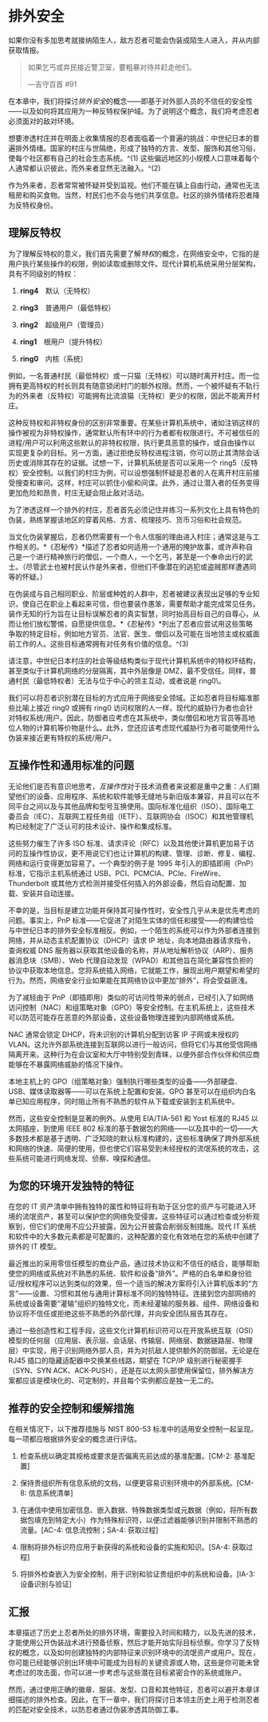# 排外安全

如果你没有多加思考就接纳陌生人，敌方忍者可能会伪装成陌生人进入，并从内部获取情报。

> 如果乞丐或弃民接近警卫室，要粗暴对待并赶走他们。
> 
> —吉守百首 #91

在本章中，我们将探讨*排外安全*的概念——即基于对外部人员的不信任的安全性——以及如何将其应用为一种反特权保护域。为了说明这个概念，我们将考虑忍者必须面对的敌对环境。

想要渗透村庄并在明面上收集情报的忍者面临着一个普遍的挑战：中世纪日本的普遍排外情绪。国家的村庄与世隔绝，形成了独特的方言、发型、服饰和其他习俗，使每个社区都有自己的社会生态系统。^(1) 这些偏远地区的小规模人口意味着每个人通常都认识彼此，而外来者显然无法融入。^(2)

作为外来者，忍者常常被怀疑并受到监视。他们不能在镇上自由行动，通常也无法租房和购买食物。当然，村民们也不会与他们共享信息。社区的排外情绪将忍者降为反特权身份。

## 理解反特权

为了理解反特权的意义，我们首先需要了解*特权*的概念，在网络安全中，它指的是用户执行某些操作的权限，例如读取或删除文件。现代计算机系统采用分层架构，具有不同级别的特权：

1.  **ring4** 默认（无特权）

1.  **ring3** 普通用户（最低特权）

1.  **ring2** 超级用户（管理员）

1.  **ring1** 根用户（提升特权）

1.  **ring0** 内核（系统）

例如，一名普通村民（最低特权）或一只猫（无特权）可以随时离开村庄。而一位拥有更高特权的村长则具有随意锁闭村门的额外权限。然而，一个被怀疑有不轨行为的外来者（反特权）可能拥有比流浪猫（无特权）更少的权限，因此不能离开村庄。

这种反特权和非特权身份的区别非常重要。在某些计算机系统中，诸如注销这样的操作被视为非特权操作，通常默认所有环中的行为者都有权限进行。不可被信任的进程/用户可以利用这些默认的非特权权限，执行更具恶意的操作，或自由操作以实现更复杂的目标。另一方面，通过拒绝反特权进程注销，你可以防止其清除会话历史或消除其存在的证据。试想一下，计算机系统是否可以采用一个 ring5（反特权）安全控制。以我们的村庄为例，可以设想强制怀疑是忍者的人在离开村庄前接受搜查和审问。这样，村庄可以抓住小偷和间谍。此外，通过让潜入者的任务变得更加危险和昂贵，村庄无疑会阻止敌对活动。

为了渗透这样一个排外的村庄，忍者首先必须记住并练习一系列文化上具有特色的伪装，熟练掌握该地区的穿着风格、方言、梳理技巧、货币习俗和社会规范。

当文化伪装掌握后，忍者仍然需要有一个令人信服的理由进入村庄；通常这是与工作相关的。*《忍秘传》*描述了忍者如何适用一个通用的掩护故事，或许声称自己是一个进行精神旅行的僧侣，一个商人，一个乞丐，甚至是一个奉命出行的武士。（尽管武士也被村民认作是外来者，但他们不像潜在的逃犯或盗贼那样遭遇同等的怀疑。）

在伪装成与自己相同职业、阶层或种姓的人群中，忍者被建议表现出足够的专业知识，使自己在职业上看起来可信，但也要装作愚笨，需要帮助才能完成常见任务。装作无知的行为旨在让目标误解忍者的真实智慧，同时抬高目标自己的自尊心，从而让他们放松警惕，自愿提供信息。*《忍秘传》*列出了忍者应尝试用这些策略争取的特定目标，例如地方官员、法官、医生、僧侣以及可能在当地领主或权威面前工作的人。这些目标通常拥有对任务有价值的信息。^(3)

请注意，中世纪日本村庄的社会等级结构类似于现代计算机系统中的特权环结构，甚至类似于计算机网络的分层隔离，其中外层像是 DMZ，最不受信任。同样，普通村民（最低特权者）无法与位于中心的领主互动，或者说是 ring0\。

我们可以将忍者识别潜在目标的方式应用于网络安全领域。正如忍者将目标瞄准那些比喻上接近 ring0 或拥有 ring0 访问权限的人一样，现代的威胁行为者也会针对特权系统/用户。因此，防御者应考虑在其系统中，类似僧侣和地方官员等高地位人物的计算机等价物是什么。此外，您还应该考虑现代威胁行为者可能使用什么伪装来接近更有特权的系统/用户。

## 互操作性和通用标准的问题

无论他们是否有意识地思考，*互操作性*对于技术消费者来说都是重中之重：人们期望他们的设备、应用程序、系统和软件能够无缝地与新旧版本兼容，并且可以在不同平台之间以及与其他品牌和型号互换使用。国际标准化组织（ISO）、国际电工委员会（IEC）、互联网工程任务组（IETF）、互联网协会（ISOC）和其他管理机构已经制定了广泛认可的技术设计、操作和集成标准。

这些努力催生了许多 ISO 标准、请求评论（RFC）以及其他使计算机更加易于访问的互操作性协议，更不用说它们也让计算机的构建、管理、诊断、修复、编程、网络和运行变得更加容易了。一个典型的例子是 1995 年引入的即插即用（PnP）标准，它指示主机系统通过 USB、PCI、PCMCIA、PCIe、FireWire、Thunderbolt 或其他方式检测并接受任何插入的外部设备，然后自动配置、加载、安装并自动连接。

不幸的是，当目标是建立功能并保持其可操作性时，安全性几乎从未是优先考虑的问题。事实上，PnP 标准——它促进了对陌生实体的信任和接受——的构建恰恰与中世纪日本的排外安全标准相反。例如，一个陌生的系统可以作为外部者连接到网络，并从动态主机配置协议（DHCP）请求 IP 地址，向本地路由器请求指令，查询权威 DNS 服务器以获取其他设备的名称，并从地址解析协议（ARP）、服务器消息块（SMB）、Web 代理自动发现（WPAD）和其他旨在简化兼容性负担的协议中获取本地信息。您将系统插入网络，它就能工作，展现出用户期望和希望的行为。然而，网络安全行业如果能在其网络协议中更加“排外”，将会受益匪浅。

为了减轻由于 PnP（即插即用）类似的可访问性带来的弱点，已经引入了如网络访问控制（NAC）和组策略对象（GPO）等安全控制。在主机系统上，这些技术可以防范可能存在恶意的外部设备，这些设备物理连接到内部网络或系统。

NAC 通常会锁定 DHCP，将未识别的计算机分配到访客 IP 子网或未授权的 VLAN。这允许外部系统连接到互联网以进行一般访问，但将它们与其他受信网络隔离开来。这种行为在会议室和大厅中特别受到青睐，以便外部合作伙伴和供应商能够在不暴露网络威胁的情况下操作。

本地主机上的 GPO（组策略对象）强制执行哪些类型的设备——外部硬盘、USB、媒体读取器等——可以在系统上配置和安装。GPO 甚至可以在组织内白名单已知应用程序，同时阻止所有不熟悉的软件从下载或安装到主机系统中。

然而，这些安全控制是显著的例外。从使用 EIA/TIA-561 和 Yost 标准的 RJ45 以太网插座，到使用 IEEE 802 标准的基于数据包的网络——以及其中的一切——大多数技术都是基于透明、广泛知晓的默认标准构建的，这些标准确保了跨外部系统和网络的快速、简便的使用，但也使它们容易受到未经授权的流氓系统的攻击，这些系统可能进行网络发现、侦察、嗅探和通信。

## 为您的环境开发独特的特征

在您的 IT 资产清单中拥有独特的属性和特征将有助于区分您的资产与可能进入环境的流氓资产，甚至可以保护您的网络免受侵害。这些特征可以通过检查或分析观察到，但它们的使用不应公开披露，因为公开披露会削弱反制措施。现代 IT 系统和软件中的大多数元素都是可配置的，这种配置的变化有效地在您的系统中创建了排外的 IT 模型。

最近推出的采用零信任模型的商业产品，通过技术协议和不信任的结合，能够帮助使您的网络或系统对不熟悉的系统、软件和设备“排外”。严格的白名单和身份验证/授权程序可以达到类似的效果，但一个适当的解决方案将引入计算机版本的“方言”——设置、习惯和其他与通用计算标准不同的独特特征。连接到您内部网络的系统或设备需要“灌输”组织的独特文化，而未经灌输的服务器、组件、网络设备和协议将不信任或拒绝这些不熟悉的外部代理，并向安全团队报告其存在。

通过一些创造性和工程手段，这些文化计算机标识符可以在开放系统互联（OSI）模型的任何层（应用层、表示层、会话层、传输层、网络层、数据链路层、物理层）中实现，用于识别网络外部人员，并为对抗敌人提供额外的防御层。无论是在 RJ45 插口的隐藏适配器中交换某些线路，期望在 TCP/IP 级别进行秘密握手（SYN、SYN ACK、ACK-PUSH），还是在以太网头部使用保留位，排外解决方案都应该是模块化的、可定制的，并且每个实例都应是独一无二的。

## 推荐的安全控制和缓解措施

在相关情况下，以下推荐措施与 NIST 800-53 标准中的适用安全控制一起呈现。每一项都应根据排外安全的概念进行评估。

1.  检查系统以确定其规格或要求是否偏离先前达成的基准配置。[CM-2: 基准配置]

1.  保持贵组织所有信息系统的文档，以便更容易识别环境中的外部系统。[CM-8: 信息系统清单]

1.  在通信中使用加密信息、嵌入数据、特殊数据类型或元数据（例如，将所有数据包填充到特定大小）作为特殊标识符，以便过滤器能够识别并限制不熟悉的流量。[AC-4: 信息流控制；SA-4: 获取过程]

1.  限制将排外标识符应用于新获得的系统和设备的实施和知识。[SA-4: 获取过程]

1.  将排外检查嵌入为安全控制，用于识别和验证贵组织中的系统和设备。[IA-3: 设备识别与验证]

## 汇报

本章描述了历史上忍者所处的排外环境，需要投入时间和精力，以及先进的技术，才能使用公开伪装战术进行预备侦察，然后才能开始实际目标侦察。你学习了反特权的概念，以及如何创建独特的内部特征来识别环境中的流氓资产或用户。现在，你可能已经能够识别出环境中可能成为目标的关键资源或人物，这些是你可能未曾考虑过的攻击面，你可以进一步考虑与这些潜在目标紧密合作的系统或账户。

然而，通过使用正确的徽章、服装、发型、口音和其他特征，忍者可以避开本章详细描述的排外检查。因此，在下一章中，我们将探讨日本领主历史上用于检测忍者的匹配对安全技术，以防忍者通过伪装渗透其防御工事。
